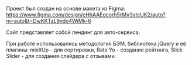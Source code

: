 Проект был создан на основе макета из Figma: https://www.figma.com/design/cHhAAEocorh5rMv3vtcUK2/auto?m=auto&t=DwKKTzL9vdo4WiMk-6

Сайт представляет собой лендинг для авто-сервиса.

При работе использовались методология БЭМ, библиотека jQuery и её плагины: mixItUp - для сортировки, Rate Yo - создание рейтинга, Slick Slider - для создания слайдера с отзывами.
